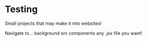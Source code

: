 # Testing
Small projects that may make it into websites!

Navigate to...
background
src
components
any .jsx file you want!

